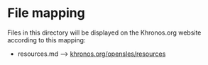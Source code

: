# File mapping
Files in this directory will be displayed on the Khronos.org website according to this mapping:

* resources.md --> [khronos.org/opensles/resources](https://www.khronos.org/opensles/resources)

